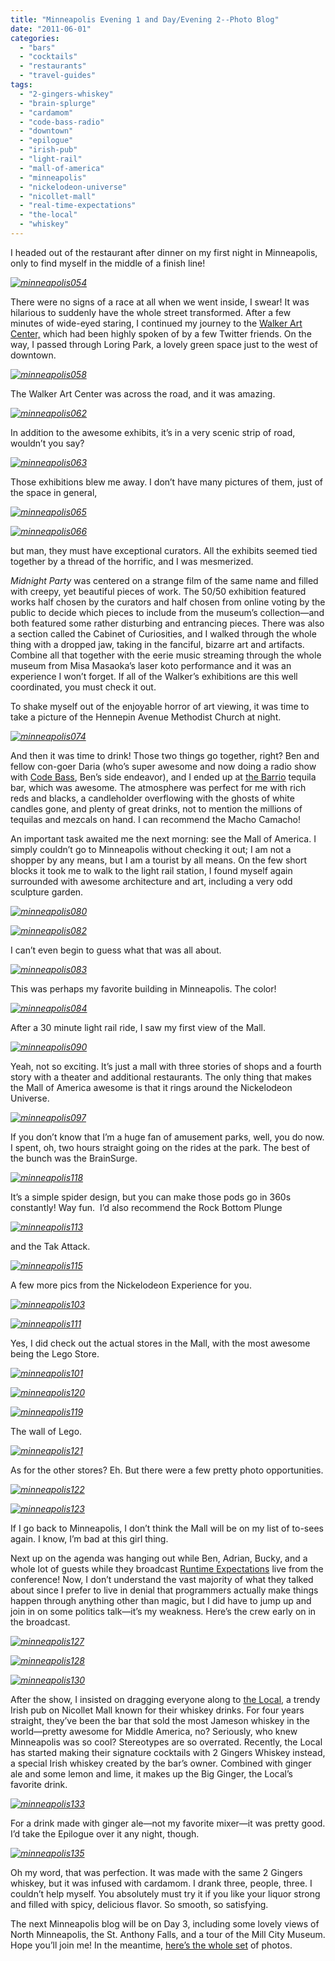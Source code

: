 ```yaml
---
title: "Minneapolis Evening 1 and Day/Evening 2--Photo Blog"
date: "2011-06-01"
categories:
  - "bars"
  - "cocktails"
  - "restaurants"
  - "travel-guides"
tags:
  - "2-gingers-whiskey"
  - "brain-splurge"
  - "cardamom"
  - "code-bass-radio"
  - "downtown"
  - "epilogue"
  - "irish-pub"
  - "light-rail"
  - "mall-of-america"
  - "minneapolis"
  - "nickelodeon-universe"
  - "nicollet-mall"
  - "real-time-expectations"
  - "the-local"
  - "whiskey"
---
```


I headed out of the restaurant after dinner on my first night in Minneapolis, only to find myself in the middle of a finish line!

_[![](http://s3.amazonaws.com/thegourmez-wpmedia/2011/05/minneapolis054.jpg "minneapolis054")](http://s3.amazonaws.com/thegourmez-wpmedia/2011/05/minneapolis054.jpg)_

There were no signs of a race at all when we went inside, I swear! It was hilarious to suddenly have the whole street transformed. After a few minutes of wide-eyed staring, I continued my journey to the [Walker Art Center,](http://www.walkerart.org/) which had been highly spoken of by a few Twitter friends. On the way, I passed through Loring Park, a lovely green space just to the west of downtown.

_[![](http://s3.amazonaws.com/thegourmez-wpmedia/2011/05/minneapolis058.jpg "minneapolis058")](http://s3.amazonaws.com/thegourmez-wpmedia/2011/05/minneapolis058.jpg)_

The Walker Art Center was across the road, and it was amazing.

_[![](http://s3.amazonaws.com/thegourmez-wpmedia/2011/05/minneapolis062.jpg "minneapolis062")](http://s3.amazonaws.com/thegourmez-wpmedia/2011/05/minneapolis062.jpg)_

In addition to the awesome exhibits, it’s in a very scenic strip of road, wouldn’t you say?

_[![](http://s3.amazonaws.com/thegourmez-wpmedia/2011/05/minneapolis063.jpg "minneapolis063")](http://s3.amazonaws.com/thegourmez-wpmedia/2011/05/minneapolis063.jpg)_

Those exhibitions blew me away. I don’t have many pictures of them, just of the space in general,

_[![](http://s3.amazonaws.com/thegourmez-wpmedia/2011/05/minneapolis065.jpg "minneapolis065")](http://s3.amazonaws.com/thegourmez-wpmedia/2011/05/minneapolis065.jpg)_

_[![](http://s3.amazonaws.com/thegourmez-wpmedia/2011/05/minneapolis066.jpg "minneapolis066")](http://s3.amazonaws.com/thegourmez-wpmedia/2011/05/minneapolis066.jpg)_

but man, they must have exceptional curators. All the exhibits seemed tied together by a thread of the horrific, and I was mesmerized.

_Midnight Party_ was centered on a strange film of the same name and filled with creepy, yet beautiful pieces of work. The 50/50 exhibition featured works half chosen by the curators and half chosen from online voting by the public to decide which pieces to include from the museum’s collection—and both featured some rather disturbing and entrancing pieces. There was also a section called the Cabinet of Curiosities, and I walked through the whole thing with a dropped jaw, taking in the fanciful, bizarre art and artifacts. Combine all that together with the eerie music streaming through the whole museum from Misa Masaoka’s laser koto performance and it was an experience I won’t forget. If all of the Walker’s exhibitions are this well coordinated, you must check it out.

To shake myself out of the enjoyable horror of art viewing, it was time to take a picture of the Hennepin Avenue Methodist Church at night.

_[![](http://s3.amazonaws.com/thegourmez-wpmedia/2011/05/minneapolis074.jpg "minneapolis074")](http://s3.amazonaws.com/thegourmez-wpmedia/2011/05/minneapolis074.jpg)_

And then it was time to drink! Those two things go together, right? Ben and fellow con-goer Daria (who’s super awesome and now doing a radio show with [Code Bass](http://codebassradio.net/), Ben’s side endeavor), and I ended up at [the Barrio](http://barriotequila.com/Barrio_mpls.html) tequila bar, which was awesome. The atmosphere was perfect for me with rich reds and blacks, a candleholder overflowing with the ghosts of white candles gone, and plenty of great drinks, not to mention the millions of tequilas and mezcals on hand. I can recommend the Macho Camacho!

An important task awaited me the next morning: see the Mall of America. I simply couldn’t go to Minneapolis without checking it out; I am not a shopper by any means, but I am a tourist by all means. On the few short blocks it took me to walk to the light rail station, I found myself again surrounded with awesome architecture and art, including a very odd sculpture garden.

_[![](http://s3.amazonaws.com/thegourmez-wpmedia/2011/05/minneapolis080.jpg "minneapolis080")](http://s3.amazonaws.com/thegourmez-wpmedia/2011/05/minneapolis080.jpg)_

_[![](http://s3.amazonaws.com/thegourmez-wpmedia/2011/05/minneapolis082.jpg "minneapolis082")](http://s3.amazonaws.com/thegourmez-wpmedia/2011/05/minneapolis082.jpg)_

I can’t even begin to guess what that was all about.

_[![](http://s3.amazonaws.com/thegourmez-wpmedia/2011/05/minneapolis083.jpg "minneapolis083")](http://s3.amazonaws.com/thegourmez-wpmedia/2011/05/minneapolis083.jpg)_

This was perhaps my favorite building in Minneapolis. The color!

_[![](http://s3.amazonaws.com/thegourmez-wpmedia/2011/05/minneapolis084.jpg "minneapolis084")](http://s3.amazonaws.com/thegourmez-wpmedia/2011/05/minneapolis084.jpg)_

After a 30 minute light rail ride, I saw my first view of the Mall.

_[![](http://s3.amazonaws.com/thegourmez-wpmedia/2011/05/minneapolis090.jpg "minneapolis090")](http://s3.amazonaws.com/thegourmez-wpmedia/2011/05/minneapolis090.jpg)_

Yeah, not so exciting. It’s just a mall with three stories of shops and a fourth story with a theater and additional restaurants. The only thing that makes the Mall of America awesome is that it rings around the Nickelodeon Universe.

_[![](http://s3.amazonaws.com/thegourmez-wpmedia/2011/05/minneapolis097.jpg "minneapolis097")](http://s3.amazonaws.com/thegourmez-wpmedia/2011/05/minneapolis097.jpg)_

If you don’t know that I’m a huge fan of amusement parks, well, you do now. I spent, oh, two hours straight going on the rides at the park. The best of the bunch was the BrainSurge.

_[![](http://s3.amazonaws.com/thegourmez-wpmedia/2011/05/minneapolis118.jpg "minneapolis118")](http://s3.amazonaws.com/thegourmez-wpmedia/2011/05/minneapolis118.jpg)_

It’s a simple spider design, but you can make those pods go in 360s constantly! Way fun.  I’d also recommend the Rock Bottom Plunge

_[![](http://s3.amazonaws.com/thegourmez-wpmedia/2011/05/minneapolis113.jpg "minneapolis113")](http://s3.amazonaws.com/thegourmez-wpmedia/2011/05/minneapolis113.jpg)_

and the Tak Attack.

_[![](http://s3.amazonaws.com/thegourmez-wpmedia/2011/05/minneapolis115.jpg "minneapolis115")](http://s3.amazonaws.com/thegourmez-wpmedia/2011/05/minneapolis115.jpg)_

A few more pics from the Nickelodeon Experience for you.

_[![](http://s3.amazonaws.com/thegourmez-wpmedia/2011/05/minneapolis103.jpg "minneapolis103")](http://s3.amazonaws.com/thegourmez-wpmedia/2011/05/minneapolis103.jpg)_

_[![](http://s3.amazonaws.com/thegourmez-wpmedia/2011/05/minneapolis111.jpg "minneapolis111")](http://s3.amazonaws.com/thegourmez-wpmedia/2011/05/minneapolis111.jpg)_

Yes, I did check out the actual stores in the Mall, with the most awesome being the Lego Store.

_[![](http://s3.amazonaws.com/thegourmez-wpmedia/2011/05/minneapolis101.jpg "minneapolis101")](http://s3.amazonaws.com/thegourmez-wpmedia/2011/05/minneapolis101.jpg)_

_[![](http://s3.amazonaws.com/thegourmez-wpmedia/2011/05/minneapolis120.jpg "minneapolis120")](http://s3.amazonaws.com/thegourmez-wpmedia/2011/05/minneapolis120.jpg)_

_[![](http://s3.amazonaws.com/thegourmez-wpmedia/2011/05/minneapolis119.jpg "minneapolis119")](http://s3.amazonaws.com/thegourmez-wpmedia/2011/05/minneapolis119.jpg)_

The wall of Lego.

_[![](http://s3.amazonaws.com/thegourmez-wpmedia/2011/05/minneapolis121.jpg "minneapolis121")](http://s3.amazonaws.com/thegourmez-wpmedia/2011/05/minneapolis121.jpg)_

As for the other stores? Eh. But there were a few pretty photo opportunities.

_[![](http://s3.amazonaws.com/thegourmez-wpmedia/2011/05/minneapolis122.jpg "minneapolis122")](http://s3.amazonaws.com/thegourmez-wpmedia/2011/05/minneapolis122.jpg)_

_[![](http://s3.amazonaws.com/thegourmez-wpmedia/2011/05/minneapolis123.jpg "minneapolis123")](http://s3.amazonaws.com/thegourmez-wpmedia/2011/05/minneapolis123.jpg)_

If I go back to Minneapolis, I don’t think the Mall will be on my list of to-sees again. I know, I’m bad at this girl thing.

Next up on the agenda was hanging out while Ben, Adrian, Bucky, and a whole lot of guests while they broadcast [Runtime Expectations](http://codebassradio.net/shows/runtime-expectations/) live from the conference! Now, I don’t understand the vast majority of what they talked about since I prefer to live in denial that programmers actually make things happen through anything other than magic, but I did have to jump up and join in on some politics talk—it’s my weakness. Here’s the crew early on in the broadcast.

_[![](http://s3.amazonaws.com/thegourmez-wpmedia/2011/05/minneapolis127.jpg "minneapolis127")](http://s3.amazonaws.com/thegourmez-wpmedia/2011/05/minneapolis127.jpg)_

_[![](http://s3.amazonaws.com/thegourmez-wpmedia/2011/05/minneapolis128.jpg "minneapolis128")](http://s3.amazonaws.com/thegourmez-wpmedia/2011/05/minneapolis128.jpg)_

_[![](http://s3.amazonaws.com/thegourmez-wpmedia/2011/05/minneapolis130.jpg "minneapolis130")](http://s3.amazonaws.com/thegourmez-wpmedia/2011/05/minneapolis130.jpg)_

After the show, I insisted on dragging everyone along to [the Local](http://www.the-local.com/), a trendy Irish pub on Nicollet Mall known for their whiskey drinks. For four years straight, they’ve been the bar that sold the most Jameson whiskey in the world—pretty awesome for Middle America, no? Seriously, who knew Minneapolis was so cool? Stereotypes are so overrated. Recently, the Local has started making their signature cocktails with 2 Gingers Whiskey instead, a special Irish whiskey created by the bar’s owner. Combined with ginger ale and some lemon and lime, it makes up the Big Ginger, the Local’s favorite drink.

_[![](http://s3.amazonaws.com/thegourmez-wpmedia/2011/05/minneapolis133.jpg "minneapolis133")](http://s3.amazonaws.com/thegourmez-wpmedia/2011/05/minneapolis133.jpg)_

For a drink made with ginger ale—not my favorite mixer—it was pretty good. I’d take the Epilogue over it any night, though.

_[![](http://s3.amazonaws.com/thegourmez-wpmedia/2011/05/minneapolis135.jpg "minneapolis135")](http://s3.amazonaws.com/thegourmez-wpmedia/2011/05/minneapolis135.jpg)_

Oh my word, that was perfection. It was made with the same 2 Gingers whiskey, but it was infused with cardamom. I drank three, people, three. I couldn’t help myself. You absolutely must try it if you like your liquor strong and filled with spicy, delicious flavor. So smooth, so satisfying.

The next Minneapolis blog will be on Day 3, including some lovely views of North Minneapolis, the St. Anthony Falls, and a tour of the Mill City Museum. Hope you’ll join me! In the meantime, [here’s the whole set](https://thegourmez-wpmedia.s3.amazonaws.com/photoalbum/index.html?path=Adventures/Minneapolis%202011) of photos.
